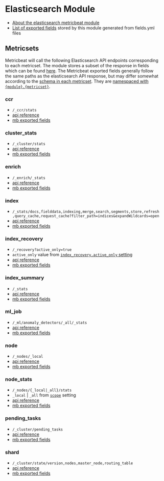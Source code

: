 # Elasticsearch Module

- [About the elasticsearch metricbeat module](https://www.elastic.co/guide/en/beats/metricbeat/current/metricbeat-module-elasticsearch.html)
- [List of exported fields](https://www.elastic.co/guide/en/beats/metricbeat/current/exported-fields-elasticsearch.html) stored by this module generated from fields.yml files

## Metricsets

Metricbeat will call the following Elasticsearch API endpoints corresponding to each metricset.  The module stores a subset of the response in fields which can be found [here](https://www.elastic.co/guide/en/beats/metricbeat/current/exported-fields-elasticsearch.html).  The Metricbeat exported fields generally follow the same paths as the elasticsearch API response, but may differ somewhat according to the [schema in each metricset](https://github.com/k0ffee/beats/blob/main/metricbeat/module/elasticsearch/node/data.go#L36).  They are [namespaced with `{module}.{metricset}`](https://github.com/k0ffee/beats/blob/main/metricbeat/module/elasticsearch/cluster_stats/data.go#L39).
### ccr
- `/_ccr/stats`
- [api reference](https://www.elastic.co/guide/en/elasticsearch/reference/current/ccr-get-stats.html)
- [mb exported fields](https://www.elastic.co/guide/en/beats/metricbeat/current/exported-fields-elasticsearch.html#_ccr)

### cluster_stats
- `/_cluster/stats`
- [api reference](https://www.elastic.co/guide/en/elasticsearch/reference/current/cluster-stats.html)
- [mb exported fields](https://www.elastic.co/guide/en/beats/metricbeat/current/exported-fields-elasticsearch.html#_cluster_stats)

### enrich
- `/_enrich/_stats`
- [api reference](https://www.elastic.co/guide/en/elasticsearch/reference/current/enrich-stats-api.html)
- [mb exported fields](https://www.elastic.co/guide/en/beats/metricbeat/current/exported-fields-elasticsearch.html#_enrich)

### index
-  `/_stats/docs,fielddata,indexing,merge,search,segments,store,refresh,query_cache,request_cache?filter_path=indices&expandWildcards=open`
- [api reference](https://www.elastic.co/guide/en/elasticsearch/reference/current/indices-stats.html)
- [mb exported fields](https://www.elastic.co/guide/en/beats/metricbeat/current/exported-fields-elasticsearch.html#_index_3)

### index_recovery
- `/_recovery?active_only=true`
- `active_only` value from [`index_recovery.active_only` setting](https://www.elastic.co/guide/en/beats/metricbeat/current/metricbeat-metricset-elasticsearch-index_recovery.html)
- [api reference](https://www.elastic.co/guide/en/elasticsearch/reference/current/indices-recovery.html)
- [mb exported fields](https://www.elastic.co/guide/en/beats/metricbeat/current/exported-fields-elasticsearch.html#_index_recovery)

### index_summary
- `/_stats`
- [api reference](https://www.elastic.co/guide/en/elasticsearch/reference/current/indices-stats.html)
- [mb exported fields](https://www.elastic.co/guide/en/beats/metricbeat/current/exported-fields-elasticsearch.html#_index_summary)

### ml_job
- `/_ml/anomaly_detectors/_all/_stats`
- [api reference](https://www.elastic.co/guide/en/elasticsearch/reference/current/ml-get-job.html)
- [mb exported fields](https://www.elastic.co/guide/en/beats/metricbeat/current/exported-fields-elasticsearch.html#_ml_job)

### node
- `/_nodes/_local`
- [api reference](https://www.elastic.co/guide/en/elasticsearch/reference/current/cluster-nodes-info.html)
- [mb exported fields](https://www.elastic.co/guide/en/beats/metricbeat/current/exported-fields-elasticsearch.html#_node_2)

### node_stats
- `/_nodes/{_local|_all}/stats`
- `_local` | `_all` from [`scope`](https://www.elastic.co/guide/en/elasticsearch/reference/current/configuring-metricbeat.html#CO490-2) setting
- [api reference](https://www.elastic.co/guide/en/elasticsearch/reference/current/cluster-nodes-info.html)
- [mb exported fields](https://www.elastic.co/guide/en/beats/metricbeat/current/exported-fields-elasticsearch.html#_node_stats)
### pending_tasks
- `/_cluster/pending_tasks`
- [api reference](https://www.elastic.co/guide/en/elasticsearch/reference/current/cluster-pending.html)
- [mb exported fields](https://www.elastic.co/guide/en/beats/metricbeat/current/exported-fields-elasticsearch.html#_cluster_pending_task)
### shard
-  `/_cluster/state/version,nodes,master_node,routing_table`
- [api reference](https://www.elastic.co/guide/en/elasticsearch/reference/current/cluster-state.html)
- [mb exported fields](https://www.elastic.co/guide/en/beats/metricbeat/current/exported-fields-elasticsearch.html#_shard)